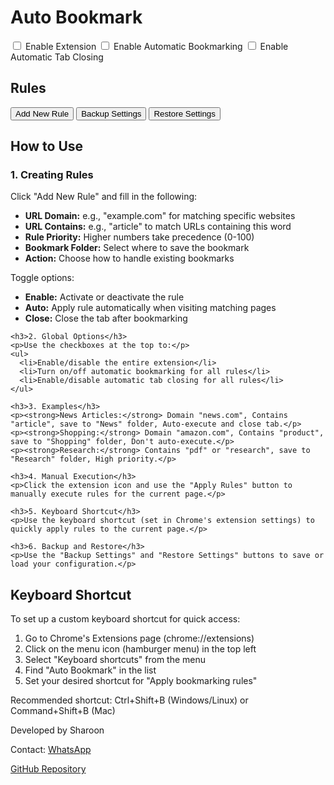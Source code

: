 <!DOCTYPE html>
<html>
<head>
  <title>Auto Bookmark Options</title>
  <link rel="stylesheet" href="style.css">
</head>
<body>
  <h1>Auto Bookmark</h1>
  <div id="notification"></div>
  <div id="globalOptions">
    <label><input type="checkbox" id="extensionEnabled"> Enable Extension</label>
    <label><input type="checkbox" id="autoBookmark"> Enable Automatic Bookmarking</label>
    <label><input type="checkbox" id="autoCloseTab"> Enable Automatic Tab Closing</label>
  </div>
  <h2>Rules</h2>
  <div class="rules-container" id="rules"></div>
  <button id="addRule">Add New Rule</button>
  <button id="backupSettings">Backup Settings</button>
  <button id="restoreSettings">Restore Settings</button>
  <input type="file" id="restoreFile" style="display: none;">
  <h2>How to Use</h2>
  <div id="howToUseSection">
    <h3>1. Creating Rules</h3>
    <p>Click "Add New Rule" and fill in the following:</p>
    <ul>
      <li><strong>URL Domain:</strong> e.g., "example.com" for matching specific websites</li>
      <li><strong>URL Contains:</strong> e.g., "article" to match URLs containing this word</li>
      <li><strong>Rule Priority:</strong> Higher numbers take precedence (0-100)</li>
      <li><strong>Bookmark Folder:</strong> Select where to save the bookmark</li>
      <li><strong>Action:</strong> Choose how to handle existing bookmarks</li>
    </ul>
    <p>Toggle options:</p>
    <ul>
      <li><strong>Enable:</strong> Activate or deactivate the rule</li>
      <li><strong>Auto:</strong> Apply rule automatically when visiting matching pages</li>
      <li><strong>Close:</strong> Close the tab after bookmarking</li>
    </ul>

    <h3>2. Global Options</h3>
    <p>Use the checkboxes at the top to:</p>
    <ul>
      <li>Enable/disable the entire extension</li>
      <li>Turn on/off automatic bookmarking for all rules</li>
      <li>Enable/disable automatic tab closing for all rules</li>
    </ul>

    <h3>3. Examples</h3>
    <p><strong>News Articles:</strong> Domain "news.com", Contains "article", save to "News" folder, Auto-execute and close tab.</p>
    <p><strong>Shopping:</strong> Domain "amazon.com", Contains "product", save to "Shopping" folder, Don't auto-execute.</p>
    <p><strong>Research:</strong> Contains "pdf" or "research", save to "Research" folder, High priority.</p>

    <h3>4. Manual Execution</h3>
    <p>Click the extension icon and use the "Apply Rules" button to manually execute rules for the current page.</p>

    <h3>5. Keyboard Shortcut</h3>
    <p>Use the keyboard shortcut (set in Chrome's extension settings) to quickly apply rules to the current page.</p>

    <h3>6. Backup and Restore</h3>
    <p>Use the "Backup Settings" and "Restore Settings" buttons to save or load your configuration.</p>
  </div>
  <h2>Keyboard Shortcut</h2>
  <div id="shortcutSection">
    <p>To set up a custom keyboard shortcut for quick access:</p>
    <ol>
      <li>Go to Chrome's Extensions page (chrome://extensions)</li>
      <li>Click on the menu icon (hamburger menu) in the top left</li>
      <li>Select "Keyboard shortcuts" from the menu</li>
      <li>Find "Auto Bookmark" in the list</li>
      <li>Set your desired shortcut for "Apply bookmarking rules"</li>
    </ol>
    <p>Recommended shortcut: Ctrl+Shift+B (Windows/Linux) or Command+Shift+B (Mac)</p>
  </div>
  
  <div class="credits">
    <p>Developed by Sharoon</p>
    <p>Contact: <a href="https://wa.me/923124094969" target="_blank">WhatsApp</a></p>
    <p><a href="https://github.com/sharoon7171/Auto-Bookmark-Chrome-Extension" target="_blank">GitHub Repository</a></p>
  </div>
  
  <script src="options.js"></script>
</body>
</html>


